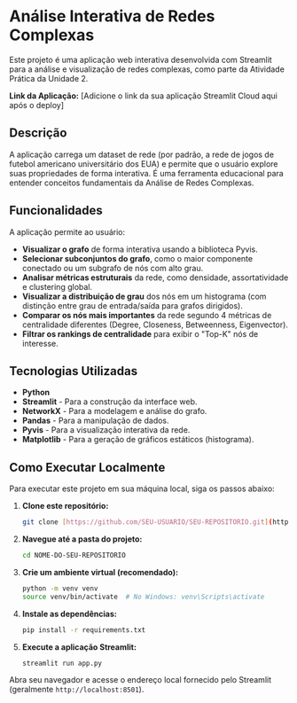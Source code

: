 
#  Análise Interativa de Redes Complexas

Este projeto é uma aplicação web interativa desenvolvida com Streamlit para a análise e visualização de redes complexas, como parte da Atividade Prática da Unidade 2.

**Link da Aplicação:** [Adicione o link da sua aplicação Streamlit Cloud aqui após o deploy]

##  Descrição

A aplicação carrega um dataset de rede (por padrão, a rede de jogos de futebol americano universitário dos EUA) e permite que o usuário explore suas propriedades de forma interativa. É uma ferramenta educacional para entender conceitos fundamentais da Análise de Redes Complexas.

##  Funcionalidades

A aplicação permite ao usuário:

* **Visualizar o grafo** de forma interativa usando a biblioteca Pyvis.
* **Selecionar subconjuntos do grafo**, como o maior componente conectado ou um subgrafo de nós com alto grau.
* **Analisar métricas estruturais** da rede, como densidade, assortatividade e clustering global.
* **Visualizar a distribuição de grau** dos nós em um histograma (com distinção entre grau de entrada/saída para grafos dirigidos).
* **Comparar os nós mais importantes** da rede segundo 4 métricas de centralidade diferentes (Degree, Closeness, Betweenness, Eigenvector).
* **Filtrar os rankings de centralidade** para exibir o "Top-K" nós de interesse.

##  Tecnologias Utilizadas

* **Python**
* **Streamlit** - Para a construção da interface web.
* **NetworkX** - Para a modelagem e análise do grafo.
* **Pandas** - Para a manipulação de dados.
* **Pyvis** - Para a visualização interativa da rede.
* **Matplotlib** - Para a geração de gráficos estáticos (histograma).

##  Como Executar Localmente

Para executar este projeto em sua máquina local, siga os passos abaixo:

1.  **Clone este repositório:**
    ```bash
    git clone [https://github.com/SEU-USUARIO/SEU-REPOSITORIO.git](https://github.com/SEU-USUARIO/SEU-REPOSITORIO.git)
    ```

2.  **Navegue até a pasta do projeto:**
    ```bash
    cd NOME-DO-SEU-REPOSITORIO
    ```

3.  **Crie um ambiente virtual (recomendado):**
    ```bash
    python -m venv venv
    source venv/bin/activate  # No Windows: venv\Scripts\activate
    ```

4.  **Instale as dependências:**
    ```bash
    pip install -r requirements.txt
    ```

5.  **Execute a aplicação Streamlit:**
    ```bash
    streamlit run app.py
    ```

Abra seu navegador e acesse o endereço local fornecido pelo Streamlit (geralmente `http://localhost:8501`).
